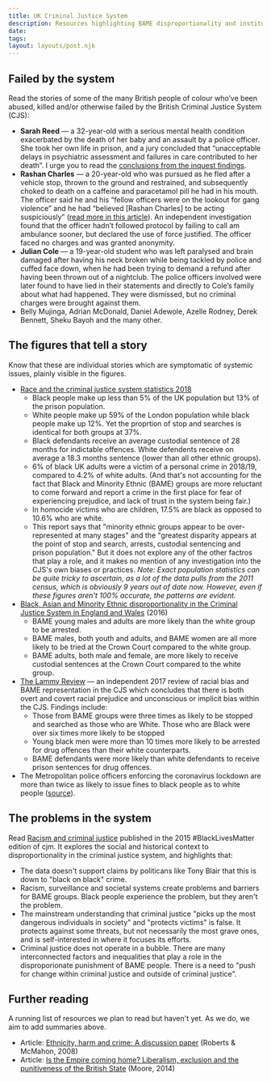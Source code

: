 ```yaml
---
title: UK Criminal Justice System
description: Resources highlighting BAME disproportionality and institutional racism
date:
tags:
layout: layouts/post.njk
---
```

## Failed by the system
Read the stories of some of the many British people of colour who’ve been abused, killed and/or otherwise failed by the British Criminal Justice System (CJS):
- **Sarah Reed** — a 32-year-old with a serious mental health condition exacerbated by the death of her baby and an assault by a police officer. She took her own life in prison, and a jury concluded that “unacceptable delays in psychiatric assessment and failures in care contributed to her death”. I urge you to read the [conclusions from the inquest findings](https://www.inquest.org.uk/sarah-reed-inquest-conclusions).  
- **Rashan Charles** —  a 20-year-old who was pursued as he fled after a vehicle stop, thrown to the ground and restrained, and subsequently choked to death on a caffeine and paracetamol pill he had in his mouth. The officer said he and his “fellow officers were on the lookout for gang violence” and he had “believed [Rashan Charles] to be acting suspiciously” ([read more in this article](https://www.theguardian.com/uk-news/2018/jun/04/rashan-charles-inquest-cctv-showing-his-arrest-upsets-family)).  An independent investigation found that the officer hadn’t followed protocol by failing to call am ambulance sooner, but declared the use of force justified. The officer faced no charges and was granted anonymity. 
- **Julian Cole** — a 19-year-old student who was left paralysed and brain damaged after having his neck broken while being tackled by police and cuffed face down, when he had been trying to demand a refund after having been thrown out of a nightclub. The police officers involved were later found to have lied in their statements and directly to Cole’s family about what had happened. They were dismissed, but no criminal charges were brought against them.
- Belly Mujinga, Adrian McDonald, Daniel Adewole, Azelle Rodney, Derek Bennett, Sheku Bayoh and the many other. 

## The figures that tell a story 
Know that these are individual stories which are symptomatic of systemic issues, plainly visible in the figures.
- [Race and the criminal justice system statistics 2018](https://www.gov.uk/government/statistics/race-and-the-criminal-justice-system-statistics-2018)
	- Black people make up less than 5% of the UK population but 13% of the prison population.
	- White people make up 59% of the London population while black people make up 12%. Yet the proprtion of stop and searches is identical for both groups at 37%.
	- Black defendants receive an average custodial sentence of 28 months for indictable offences. White defendents receive on average a 18.3 months sentence  (lower than all other ethnic groups). 
	- 6% of black UK adults were a victim of a personal crime in 2018/19, compared to 4.2% of white adults. (And that's not accounting for the fact that Black and Minority Ethnic (BAME) groups are more reluctant to come forward and report a crime in the first place for fear of experiencing prejudice, and lack of trust in the system being fair.)
	- In homocide victims who are children, 17.5% are black as opposed to 10.6% who are white.
	- This report says that "minority ethnic groups appear to be over-represented at many stages" and the "greatest disparity appears at the point of stop and search, arrests, custodial sentencing and prison population." But it does not explore any of the other factros that play a role, and it makes no mention of any investigation into the CJS's own biases or practices.
*Note: Exact population statistics can be quite tricky to ascertain, as a lot of the data pulls from the 2011 census, which is obviously 9 years out of date now. However, even if these figures aren't 100% accurate, the patterns are evident.*
- [Black, Asian and Minority Ethnic disproportionality in the Criminal Justice System in England and Wales](https://assets.publishing.service.gov.uk/government/uploads/system/uploads/attachment_data/file/639261/bame-disproportionality-in-the-cjs.pdf) (2016)
	- BAME young males and adults are more likely than the white group to be arrested.
	- BAME males, both youth and adults, and BAME women are all more likely to be tried at the Crown Court compared to the white group.
	-  BAME adults, both male and female, are more likely to receive custodial sentences at the Crown Court compared to the white group.
- [The Lammy Review](https://assets.publishing.service.gov.uk/government/uploads/system/uploads/attachment_data/file/643001/lammy-review-final-report.pdf) — an independent 2017 review of racial bias and BAME representation in the CJS which concludes that there is both overt and covert racial prejudice and unconscious or implicit bias within the CJS. Findings include:
	- Those from BAME groups were three times as likely to be stopped and searched as those who are White. Those who are Black were over six times more likely to be stopped
	- Young black men were more than 10 times more likely to be arrested for drug offences than their white counterparts.
	- BAME defendants were more likely than white defendants to receive prison sentences for drug offences.
- The Metropolitan police officers enforcing the coronavirus lockdown are more than twice as likely to issue fines to black people as to white people ([source](https://www.theguardian.com/uk-news/2020/jun/03/met-police-twice-as-likely-to-fine-black-people-over-lockdown-breaches-research)).

## The problems in the system
Read [Racism and criminal justice](https://www.crimeandjustice.org.uk/publications/cjm/article/racism-and-criminal-justice) published in the 2015 #BlackLivesMatter edition of cjm. It explores the social and historical context to disproportionality in the criminal justice system, and highlights that:
- The data doesn't support claims by politicans like Tony Blair that this is down to "black on black" crime.
- Racism, surveillance and societal systems create problems and barriers for BAME groups. Black people experience the problem, but they aren't the problem.
- The mainstream understanding that criminal justice "picks up the most dangerous individuals in society" and "protects victims" is false. It protects against some threats, but not necessarily the most grave ones, and is self-interested in where it focuses its efforts.
- Criminal justice does not operate in a bubble. There are many interconnected factors and inequalities that play a role in the disproporionate punishment of BAME people. There is a need to "push for change within criminal justice and outside of criminal justice".

## Further reading
A running list of resources we plan to read but haven't yet. As we do, we aim to add summaries above.
- Article: [Ethnicity, harm and crime: A discussion paper](https://www.crimeandjustice.org.uk/sites/crimeandjustice.org.uk/files/ETHNICITY%20HARM%20AND%20CRIME%20A%20DISCUSSION%20PAPER.pdf) (Roberts & McMahon, 2008)
- Article: [Is the Empire coming home? Liberalism, exclusion and the punitiveness of the British State](http://britsoccrim.org/volume14/pbcc_2014_moore.pdf) (Moore, 2014)





